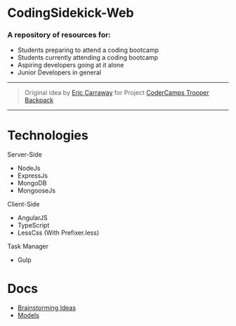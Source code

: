 # CodingSidekick-Web

### A repository of resources for:
-   Students preparing to attend a coding bootcamp
-   Students currently attending a coding bootcamp
-   Aspiring developers going at it alone
-   Junior Developers in general

---

> Original idea by [Eric Carraway](https://github.com/ericcarraway) for Project [CoderCamps Trooper Backpack](https://github.com/iamrelos/CoderCamps-Trooper-Backpack.git)

---

Technologies
============

Server-Side
- NodeJs 
- ExpressJs
- MongoDB
- MongooseJs

Client-Side
- AngularJS
- TypeScript
- LessCss (With Prefixer.less)

Task Manager
- Gulp

Docs
============
- [Brainstorming Ideas](docs/brainstorm-ideas.md)
- [Models](docs/models.md)